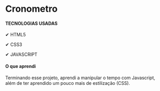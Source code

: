 # Cronometro

#### TECNOLOGIAS USADAS

✔ HTML5

✔ CSS3

✔ JAVASCRIPT


#### O que aprendi

Terminando esse projeto, aprendi a manipular o tempo com Javascript, além de ter aprendido um pouco mais de estilização (CSS).

